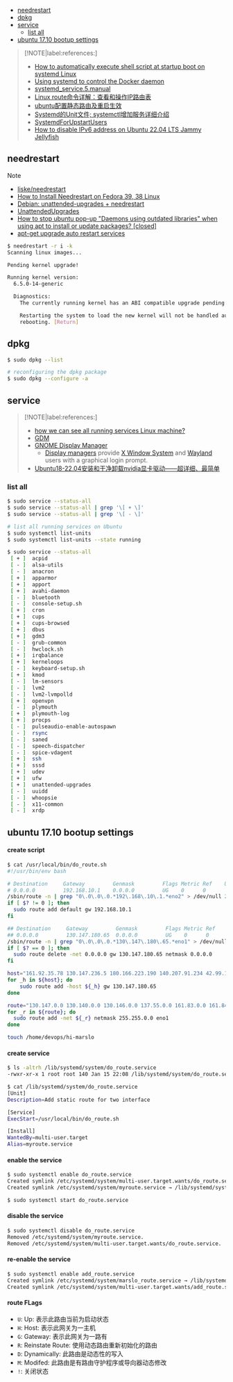 <!-- START doctoc generated TOC please keep comment here to allow auto update -->
<!-- DON'T EDIT THIS SECTION, INSTEAD RE-RUN doctoc TO UPDATE -->

- [needrestart](#needrestart)
- [dpkg](#dpkg)
- [service](#service)
  - [list all](#list-all)
- [ubuntu 17.10 bootup settings](#ubuntu-1710-bootup-settings)

<!-- END doctoc generated TOC please keep comment here to allow auto update -->

> [!NOTE|label:references:]
> - [How to automatically execute shell script at startup boot on systemd Linux](https://linuxconfig.org/how-to-automatically-execute-shell-script-at-startup-boot-on-systemd-linux)
> - [Using systemd to control the Docker daemon](https://success.docker.com/article/Using_systemd_to_control_the_Docker_daemon)
> - [systemd_service.5.manual](http://manpages.ubuntu.com/manpages/zesty/man5/systemd.service.5.html)
> - [Linux route命令详解：查看和操作IP路由表](http://network.51cto.com/art/201503/469761.htm)
> - [ubuntu配置静态路由及重启生效](http://www.mamicode.com/info-detail-1704736.html)
> - [Systemd的Unit文件; systemctl增加服务详细介绍](http://blog.csdn.net/shuaixingi/article/details/49641721)
> - [SystemdForUpstartUsers](https://wiki.ubuntu.com/SystemdForUpstartUsers)
> - [How to disable IPv6 address on Ubuntu 22.04 LTS Jammy Jellyfish](https://linuxconfig.org/how-to-disable-ipv6-address-on-ubuntu-22-04-lts-jammy-jellyfish)

## needrestart

> [!NOTE]
> - [liske/needrestart](https://github.com/liske/needrestart)
> - [How to Install Needrestart on Fedora 39, 38 Linux](https://www.linuxcapable.com/how-to-install-needrestart-on-fedora-linux/)
> - [Debian: unattended-upgrades + needrestart](https://blog.cyberfront.org/index.php/2021/10/27/debian-unattended-upgrades-need2restart/)
> - [UnattendedUpgrades](https://wiki.debian.org/UnattendedUpgrades)
> - [How to stop ubuntu pop-up "Daemons using outdated libraries" when using apt to install or update packages? [closed]](https://stackoverflow.com/a/73397970/2940319)
> - [apt-get upgrade auto restart services](https://askubuntu.com/q/1367139/92979)

```bash
$ needrestart -r i -k
Scanning linux images...

Pending kernel upgrade!

Running kernel version:
  6.5.0-14-generic

  Diagnostics:
    The currently running kernel has an ABI compatible upgrade pending.

    Restarting the system to load the new kernel will not be handled automatically, so you should consider
    rebooting. [Return]
```

## dpkg
```bash
$ sudo dpkg --list

# reconfiguring the dpkg package
$ sudo dpkg --configure -a
```

## service

> [!NOTE|label:references:]
> - [how we can see all running services Linux machine?](https://stackoverflow.com/a/66315070/2940319)
> - [GDM](https://wiki.archlinux.org/title/GDM)
> - [GNOME Display Manager](https://wiki.gnome.org/Projects/GDM)
>   - [Display managers](https://wiki.archlinux.org/title/Display_manager) provide [X Window System](https://wiki.archlinux.org/title/X_Window_System) and [Wayland](https://wiki.archlinux.org/title/Wayland) users with a graphical login prompt.
> - [Ubuntu18-22.04安装和干净卸载nvidia显卡驱动——超详细、最简单](https://blog.csdn.net/Perfect886/article/details/119109380)

### list all
```bash
$ sudo service --status-all
$ sudo service --status-all | grep '\[ + \]'
$ sudo service --status-all | grep '\[ - \]'

# list all running services on Ubuntu
$ sudo systemctl list-units
$ sudo systemctl list-units --state running
```

```bash
$ sudo service --status-all
 [ + ]  acpid
 [ - ]  alsa-utils
 [ - ]  anacron
 [ + ]  apparmor
 [ + ]  apport
 [ + ]  avahi-daemon
 [ - ]  bluetooth
 [ - ]  console-setup.sh
 [ + ]  cron
 [ + ]  cups
 [ + ]  cups-browsed
 [ + ]  dbus
 [ + ]  gdm3
 [ - ]  grub-common
 [ - ]  hwclock.sh
 [ + ]  irqbalance
 [ + ]  kerneloops
 [ - ]  keyboard-setup.sh
 [ + ]  kmod
 [ - ]  lm-sensors
 [ - ]  lvm2
 [ - ]  lvm2-lvmpolld
 [ + ]  openvpn
 [ - ]  plymouth
 [ + ]  plymouth-log
 [ + ]  procps
 [ - ]  pulseaudio-enable-autospawn
 [ - ]  rsync
 [ - ]  saned
 [ - ]  speech-dispatcher
 [ - ]  spice-vdagent
 [ + ]  ssh
 [ + ]  sssd
 [ + ]  udev
 [ + ]  ufw
 [ + ]  unattended-upgrades
 [ - ]  uuidd
 [ - ]  whoopsie
 [ - ]  x11-common
 [ - ]  xrdp
```

## ubuntu 17.10 bootup settings

#### create script
```bash
$ cat /usr/local/bin/do_route.sh
#!/usr/bin/env bash

# Destination     Gateway         Genmask         Flags Metric Ref    Use Iface
# 0.0.0.0         192.168.10.1    0.0.0.0         UG    0      0        0 eno2
/sbin/route -n | grep "0\.0\.0\.0.*192\.168\.10\.1.*eno2" > /dev/null 2>&1
if [ $? != 0 ]; then
  sudo route add default gw 192.168.10.1
fi

## Destination     Gateway         Genmask         Flags Metric Ref    Use Iface
## 0.0.0.0         130.147.180.65  0.0.0.0         UG    0      0        0 eno1
/sbin/route -n | grep "0\.0\.0\.0.*130\.147\.180\.65.*eno1" > /dev/null 2>&1
if [ $? == 0 ]; then
  sudo route delete -net 0.0.0.0 gw 130.147.180.65 netmask 0.0.0.0
fi

host="161.92.35.78 130.147.236.5 180.166.223.190 140.207.91.234 42.99.164.34 185.46.212.34"
for _h in ${host}; do
    sudo route add -host ${_h} gw 130.147.180.65
done

route="130.147.0.0 130.140.0.0 130.146.0.0 137.55.0.0 161.83.0.0 161.84.0.0 161.85.0.0 161.88.0.0 161.91.0.0 161.92.0.0 185.166.0.0"
for _r in ${route}; do
  sudo route add -net ${_r} netmask 255.255.0.0 eno1
done

touch /home/devops/hi-marslo
```

#### create service
```bash
$ ls -altrh /lib/systemd/system/do_route.service
-rwxr-xr-x 1 root root 140 Jan 15 22:08 /lib/systemd/system/do_route.service

$ cat /lib/systemd/system/do_route.service
[Unit]
Description=Add static route for two interface

[Service]
ExecStart=/usr/local/bin/do_route.sh

[Install]
WantedBy=multi-user.target
Alias=myroute.service
```

#### enable the service
```bash
$ sudo systemctl enable do_route.service
Created symlink /etc/systemd/system/multi-user.target.wants/do_route.service → /lib/systemd/system/do_route.service.
Created symlink /etc/systemd/system/myroute.service → /lib/systemd/system/do_route.service.

$ sudo systemctl start do_route.service
```

#### disable the service
```bash
$ sudo systemctl disable do_route.service
Removed /etc/systemd/system/myroute.service.
Removed /etc/systemd/system/multi-user.target.wants/do_route.service.
```

#### re-enable the service
```bash
$ sudo systemctl enable add_route.service
Created symlink /etc/systemd/system/marslo_route.service → /lib/systemd/system/add_route.service.
Created symlink /etc/systemd/system/multi-user.target.wants/add_route.service → /lib/systemd/system/add_route.service.
```

#### route FLags
- `U`: Up: 表示此路由当前为启动状态
- `H`: Host: 表示此网关为一主机
- `G`: Gateway: 表示此网关为一路有
- `R`: Reinstate Route: 使用动态路由重新初始化的路由
- `D`: Dynamically: 此路由是动态性的写入
- `M`: Modifed: 此路由是有路由守护程序或导向器动态修改
- `!`: 关闭状态
